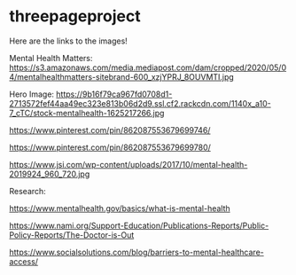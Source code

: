# threepageproject

Here are the links to the images! 

Mental Health Matters: https://s3.amazonaws.com/media.mediapost.com/dam/cropped/2020/05/04/mentalhealthmatters-sitebrand-600_xzjYPRJ_8OUVMTI.jpg

Hero Image: https://9b16f79ca967fd0708d1-2713572fef44aa49ec323e813b06d2d9.ssl.cf2.rackcdn.com/1140x_a10-7_cTC/stock-mentalhealth-1625217266.jpg

https://www.pinterest.com/pin/862087553679699746/

https://www.pinterest.com/pin/862087553679699780/

https://www.jsi.com/wp-content/uploads/2017/10/mental-health-2019924_960_720.jpg

Research:

https://www.mentalhealth.gov/basics/what-is-mental-health

https://www.nami.org/Support-Education/Publications-Reports/Public-Policy-Reports/The-Doctor-is-Out

https://www.socialsolutions.com/blog/barriers-to-mental-healthcare-access/
